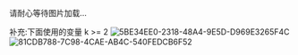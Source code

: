 
请耐心等待图片加载…

补充:下面使用的变量 k >= 2
![5BE34EE0-2318-48A4-9E5D-D969E3265F4C](https://user-images.githubusercontent.com/121736407/216687047-de7f145a-036b-4498-b090-dbc99edadfbc.jpeg)
![81CDB788-7C98-4CAE-AB4C-540FEDCB6F52](https://user-images.githubusercontent.com/121736407/216678041-602d04b4-0fda-4cba-8bfa-e085ca7a824e.jpeg)
